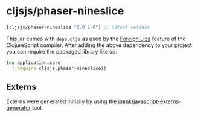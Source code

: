 # cljsjs/phaser-nineslice

[](dependency)
```clojure
[cljsjs/phaser-nineslice "2.0.1-0"] ;; latest release
```
[](/dependency)

This jar comes with `deps.cljs` as used by the [Foreign Libs][flibs]
feature of the ClojureScript compiler. After adding the above
dependency to your project you can require the packaged library like
so:

```clojure
(ns application.core
  (:require cljsjs.phaser-nineslice))
```

[flibs]: https://clojurescript.org/reference/packaging-foreign-deps


## Externs

Externs were generated initially by using the
[jmmk/javascript-externs-generator](https://github.com/jmmk/javascript-externs-generator)
tool.
